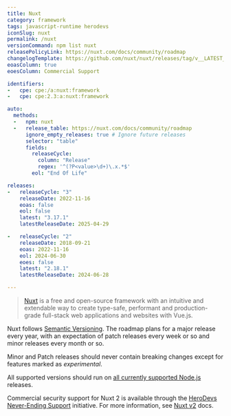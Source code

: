 ```yaml
---
title: Nuxt
category: framework
tags: javascript-runtime herodevs
iconSlug: nuxt
permalink: /nuxt
versionCommand: npm list nuxt
releasePolicyLink: https://nuxt.com/docs/community/roadmap
changelogTemplate: https://github.com/nuxt/nuxt/releases/tag/v__LATEST__
eoasColumn: true
eoesColumn: Commercial Support

identifiers:
-   cpe: cpe:/a:nuxt:framework
-   cpe: cpe:2.3:a:nuxt:framework

auto:
  methods:
  -   npm: nuxt
  -   release_table: https://nuxt.com/docs/community/roadmap
      ignore_empty_releases: true # Ignore future releases
      selector: "table"
      fields:
        releaseCycle:
          column: "Release"
          regex: '^(?P<value>\d+)\.x.*$'
        eol: "End Of Life"

releases:
-   releaseCycle: "3"
    releaseDate: 2022-11-16
    eoas: false
    eol: false
    latest: "3.17.1"
    latestReleaseDate: 2025-04-29

-   releaseCycle: "2"
    releaseDate: 2018-09-21
    eoas: 2022-11-16
    eol: 2024-06-30
    eoes: false
    latest: "2.18.1"
    latestReleaseDate: 2024-06-28

---
```


> [Nuxt](https://nuxt.com/) is a free and open-source framework with an intuitive and extendable way
> to create type-safe, performant and production-grade full-stack web applications and websites with
> Vue.js.

Nuxt follows [Semantic Versioning](https://semver.org/). The roadmap plans for a major release every
year, with an expectation of patch releases every week or so and minor releases every month or so.

Minor and Patch releases should never contain breaking changes except for features marked as
_experimental_.

All supported versions should run on [all currently supported Node.js](/nodejs) releases.

Commercial security support for Nuxt 2 is available through the [HeroDevs Never-Ending Support](https://www.herodevs.com/support) initiative. For more information, see [Nuxt v2](https://v2.nuxt.com/lts) docs.

